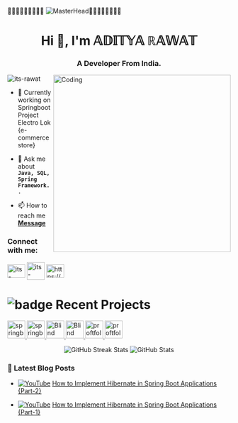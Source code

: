 🤩🤩🤩🤩🤩🤩🤩🤩🤩
![MasterHead](https://media.giphy.com/media/du3J3cXyzhj75IOgvA/giphy.gif)🤩🤩🤩🤩🤩🤩🤩🤩

 <!-- ![ezgif-5-baaf9c001a](https://github.com/user-attachments/assets/a1b16757-0337-49ed-a574-36086de4a78c) -->




<h1 align="center">Hi 👋, I'm 𝔸𝔻𝕀𝕋𝕐𝔸 ℝ𝔸𝕎𝔸𝕋</h1>
<h3 align="center">A Developer From India.</h3>
<!-- <img align="right" alt="Coding" width="400" src="https://miro.medium.com/v2/resize:fit:1600/0*C-cPP9D2MIyeexAT.gif"> -->
<img align="right" alt="Coding" width="400" src="https://github.com/user-attachments/assets/a1b16757-0337-49ed-a574-36086de4a78c">

<p align="left"> <img src="https://komarev.com/ghpvc/?username=its-rawat&label=Profile%20views&color=0e75b6&style=flat" alt="its-rawat" /> </p>

- 🔭 Currently working on Springboot Project Electro Lok {e-commerce store}

- 💬 Ask me about **`Java, SQL, Spring Framework..`**

- 📫 How to reach me **[Message](https://its-rawat.github.io/Rawat-Portfolio/form/Gform.html)**


<h3 align="left">Connect with me:</h3>
<p align="left">
<a href="https://linkedin.com/in/its-rawat" target="blank"><img align="center" src="https://raw.githubusercontent.com/rahuldkjain/github-profile-readme-generator/master/src/images/icons/Social/linked-in-alt.svg" alt="its-rawat" height="30" width="40" /></a>
<a href="https://www.youtube.com/@Its-Just-Info/videos" target="blank"><img align="center" src="https://github.com/user-attachments/assets/e3ce36ba-3ead-4578-8fd9-2bf7d8b156cb" alt="its-rawat" height="40" width="40" /></a>
<a href="https://www.hackerrank.com/adi2002rawat" target="blank"><img align="center" src="https://raw.githubusercontent.com/rahuldkjain/github-profile-readme-generator/master/src/images/icons/Social/hackerearth.svg" alt="https://www.hackerrank.com/adi2002rawat" height="30" width="40" /></a>
</p>


# ![badge](https://img.shields.io/badge/Project-Active-brightgreen) Recent Projects

<p align="left">
  <a href="https://github.com/Its-Rawat/Electro-Lok" target="_blank" rel="noreferrer">
    <img src="https://github.com/user-attachments/assets/1d132503-8ec9-41a7-b434-1750406ba26d" alt="springboot project" width="40" height="40"/>
  </a><a href="https://github.com/Its-Rawat/Electro-Lok" target="_blank" rel="noreferrer">
    <img src="https://github.com/user-attachments/assets/763545d5-c5d4-48bf-ac4a-299f171bfe83" alt="springboot project" width="40" height="40"/>
  </a>
 <!-- ----------------------------------------Arduino------------------------------------ -->
 <a href="https://github.com/Its-Rawat/BCA_MajorProject" target="_blank" rel="noreferrer">
    <img src="https://github.com/user-attachments/assets/9ddea6ca-df89-49ec-bc59-c50591a91f7a" alt="Blind Stick project" width="40" height="40"/>
  </a><a href="https://github.com/Its-Rawat/BCA_MajorProject" target="_blank" rel="noreferrer">
    <img src="https://github.com/user-attachments/assets/763545d5-c5d4-48bf-ac4a-299f171bfe83" alt="Blind Stick project" width="40" height="40"/>
  </a>
 <!-- ----------------------------------------Arduino------------------------------------ -->

 <!-- ----------------------------------------javaScript-Web Dev------------------------------------ -->
 <a href="https://github.com/Its-Rawat/Rawat-Portfolio" target="_blank" rel="noreferrer">
    <img src="https://github.com/user-attachments/assets/0ee510bb-6166-4bac-b400-93a5149752f6" alt="proftfolio project" width="40" height="40"/>
  </a><a href="https://github.com/Its-Rawat/Rawat-Portfolio" target="_blank" rel="noreferrer">
    <img src="https://github.com/user-attachments/assets/763545d5-c5d4-48bf-ac4a-299f171bfe83" alt="proftfolio project" width="40" height="40"/>
  </a>
 <!-- ----------------------------------------javaScript-Web Dev------------------------------------ -->
</p>



<p align="center">
  <img src="https://github-readme-streak-stats.herokuapp.com?user=Its-Rawat&theme=radical&hide_border=true&date_format=M%20j%5B%2C%20Y%5D" alt="GitHub Streak Stats" />
  <img src="https://github-readme-stats.vercel.app/api?username=Its-Rawat&show_icons=true&theme=radical&hide_border=true&include_all_commits=true&count_private=true" alt="GitHub Stats" />
</p>




### 📰 Latest Blog Posts

- [![YouTube](https://img.shields.io/badge/YouTube-Video-red)](https://youtu.be/pGR5cvM4zi0?si=JEnULUiatXcMMsVb) 
  [How to Implement Hibernate in Spring Boot Applications {Part-2}](https://youtu.be/pGR5cvM4zi0?si=JEnULUiatXcMMsVb)

- [![YouTube](https://img.shields.io/badge/YouTube-Video-red)](https://youtu.be/pGR5cvM4zi0?si=U9yME8KXSVYdfBbw) 
  [How to Implement Hibernate in Spring Boot Applications {Part-1}](https://youtu.be/pGR5cvM4zi0?si=U9yME8KXSVYdfBbw)



